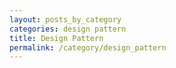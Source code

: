 ```yaml
---
layout: posts_by_category
categories: design pattern
title: Design Pattern
permalink: /category/design_pattern
---
```

